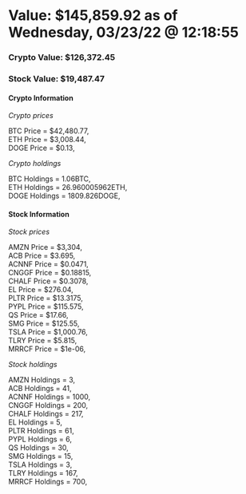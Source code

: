 # Value: $145,859.92 as of Wednesday, 03/23/22 @ 12:18:55 

### Crypto Value: $126,372.45

### Stock Value: $19,487.47

#### Crypto Information 
*Crypto prices* 

BTC Price = $42,480.77,  
ETH Price = $3,008.44,  
DOGE Price = $0.13,  


*Crypto holdings* 

BTC Holdings = 1.06BTC,  
ETH Holdings = 26.960005962ETH,  
DOGE Holdings = 1809.826DOGE,  


#### Stock Information 

*Stock prices* 

AMZN Price = $3,304,  
ACB Price = $3.695,  
ACNNF Price = $0.0471,  
CNGGF Price = $0.18815,  
CHALF Price = $0.3078,  
EL Price = $276.04,  
PLTR Price = $13.3175,  
PYPL Price = $115.575,  
QS Price = $17.66,  
SMG Price = $125.55,  
TSLA Price = $1,000.76,  
TLRY Price = $5.815,  
MRRCF Price = $1e-06,  


*Stock holdings* 

AMZN Holdings = 3,  
ACB Holdings = 41,  
ACNNF Holdings = 1000,  
CNGGF Holdings = 200,  
CHALF Holdings = 217,  
EL Holdings = 5,  
PLTR Holdings = 61,  
PYPL Holdings = 6,  
QS Holdings = 30,  
SMG Holdings = 15,  
TSLA Holdings = 3,  
TLRY Holdings = 167,  
MRRCF Holdings = 700,  


